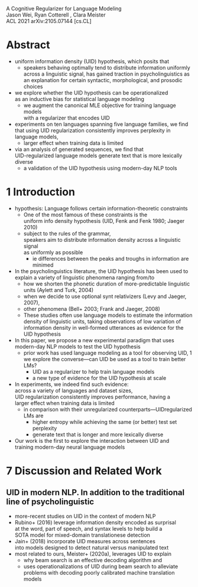 A Cognitive Regularizer for Language Modeling\
Jason Wei, Ryan Cotterell , Clara Meister\
ACL 2021 arXiv:2105.07144 [cs.CL]

# Abstract

* uniform information density (UID) hypothesis, which posits that
  * speakers behaving optimally tend to distribute information uniformly across
    a linguistic signal, has gained traction in psycholinguistics as an
    explanation for certain syntactic, morphological, and prosodic choices
* we explore whether the UID hypothesis can be operationalized\
  as an inductive bias for statistical language modeling
  * we augment the canonical MLE objective for training language models\
    with a regularizer that encodes UID
* experiments on ten languages spanning five language families, we find that
  using UID regularization consistently improves perplexity in language models,
  * larger effect when training data is limited
* via an analysis of generated sequences, we find that\
  UID-regularized language models generate text that is more lexically diverse
  * a validation of the UID hypothesis using modern-day NLP tools

# 1 Introduction

* hypothesis: Language follows certain information-theoretic constraints
  * One of the most famous of these constraints is the\
    uniform info density hypothesis (UID, Fenk and Fenk 1980; Jaeger 2010)
  * subject to the rules of the grammar,\
    speakers aim to distribute information density across a linguistic signal\
    as uniformly as possible
    * ie differences between the peaks and troughs in information are minimed
* In the psycholinguistics literature, the UID hypothesis has been used to
  explain a variety of linguistic phenomena ranging from/to
  * how we shorten the phonetic duration of more-predictable linguistic units
    (Aylett and Turk, 2004)
  * when we decide to use optional synt relativizers (Levy and Jaeger, 2007),
  * other phenomena (Bell+ 2003; Frank and Jaeger, 2008)
  * These studies often use language models to estimate the information density
    of linguistic units, taking observations of low variation of information
    density in well-formed utterances as evidence for the UID hypothesis
* In this paper, we propose a new experimental paradigm that uses modern-day
  NLP models to test the UID hypothesis
  * prior work has used language modeling as a tool for observing UID, 1\
    we explore the converse—can UID be used as a tool to train better LMs?
    * UID as a regularizer to help train language models
    * a new type of evidence for the UID hypothesis at scale
* In experiments, we indeed find such evidence:\
  across a variety of languages and dataset sizes,\
  UID regularization consistently improves performance, having a\
  larger effect when training data is limited
  * in comparison with their unregularized counterparts—UIDregularized LMs are
    * higher entropy while achieving the same (or better) test set perplexity
    * generate text that is longer and more lexically diverse
* Our work is the first to explore the interaction between UID and\
  training modern-day neural language models

# 7 Discussion and Related Work

## UID in modern NLP. In addition to the traditional line of psycholinguistic

* more-recent studies on UID in the context of modern NLP
* Rubino+ (2016) leverage information density encoded as surprisal\
  at the word, part of speech, and syntax levels to help build a\
  SOTA model for mixed-domain translationese detection
* Jain+ (2018) incorporate UID measures across sentences\
  into models designed to detect natural versus manipulated text
* most related to ours, Meister+ (2020a), leverages UID to explain
  * why beam search is an effective decoding algorithm and
  * uses operationalizations of UID during beam search to alleviate problems
    with decoding poorly calibrated machine translation models
